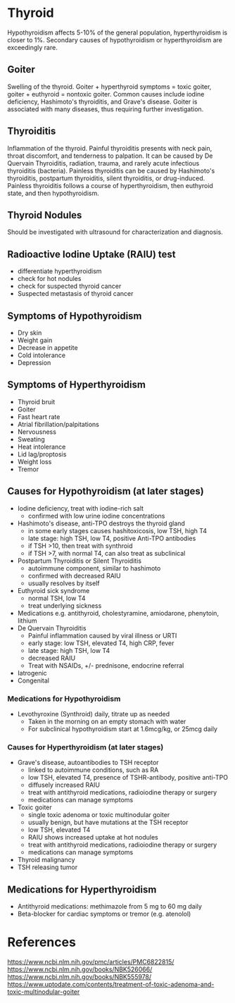 # Thyroid
Hypothyroidism affects 5-10% of the general population, hyperthyroidism is closer to 1%. Secondary causes of hypothyroidism or hyperthyroidism are exceedingly rare.

## Goiter
Swelling of the thyroid. Goiter + hyperthyroid symptoms = toxic goiter, goiter + euthyroid = nontoxic goiter. Common causes include iodine deficiency, Hashimoto's thyroiditis, and Grave's disease. Goiter is associated with many diseases, thus requiring further investigation.

## Thyroiditis
Inflammation of the thyroid. Painful thyroiditis presents with neck pain, throat discomfort, and tenderness to palpation. It can be caused by De Quervain Thyroiditis, radiation, trauma, and rarely acute infectious thyroiditis (bacteria). Painless thyroiditis can be caused by Hashimoto's thyroiditis, postpartum thyroiditis, silent thyroiditis, or drug-induced. Painless thyroiditis follows a course of hyperthyroidism, then euthyroid state, and then hypothyroidism.

## Thyroid Nodules
Should be investigated with ultrasound for characterization and diagnosis.

## Radioactive Iodine Uptake (RAIU) test
- differentiate hyperthyroidism
- check for hot nodules
- check for suspected thyroid cancer
- Suspected metastasis of thyroid cancer

## Symptoms of Hypothyroidism
- Dry skin
- Weight gain
- Decrease in appetite
- Cold intolerance
- Depression

## Symptoms of Hyperthyroidism
- Thyroid bruit
- Goiter
- Fast heart rate
- Atrial fibrillation/palpitations
- Nervousness
- Sweating
- Heat intolerance
- Lid lag/proptosis
- Weight loss
- Tremor

## Causes for Hypothyroidism (at later stages)
- Iodine deficiency, treat with iodine-rich salt
  - confirmed with low urine iodine concentrations
- Hashimoto's disease, anti-TPO destroys the thyroid gland
  - in some early stages causes hashitoxicosis, low TSH, high T4
  - late stage: high TSH, low T4, positive Anti-TPO antibodies
  - if TSH >10, then treat with synthroid
  - if TSH >7, with normal T4, can also treat as subclinical
- Postpartum Thyroiditis or Silent Thyroiditis
  - autoimmune component, similar to hashimoto
  - confirmed with decreased RAIU
  - usually resolves by itself
- Euthyroid sick syndrome
  - normal TSH, low T4
  - treat underlying sickness
- Medications e.g. antithyroid, cholestyramine, amiodarone, phenytoin, lithium
- De Quervain Thyroiditis
  - Painful inflammation caused by viral illness or URTI
  - early stage: low TSH, elevated T4, high CRP, fever
  - late stage: high TSH, low T4
  - decreased RAIU
  - Treat with NSAIDs, +/- prednisone, endocrine referral
- Iatrogenic
- Congenital

### Medications for Hypothyroidism
- Levothyroxine (Synthroid) daily, titrate up as needed
  - Taken in the morning on an empty stomach with water
  - For subclinical hypothyroidism start at 1.6mcg/kg, or 25mcg daily

### Causes for Hyperthyroidism (at later stages)
- Grave's disease, autoantibodies to TSH receptor
  - linked to autoimmune conditions, such as RA
  - low TSH, elevated T4, presence of TSHR-antibody, positive anti-TPO
  - diffusely increased RAIU
  - treat with antithyroid medications, radioiodine therapy or surgery
  - medications can manage symptoms
- Toxic goiter
  - single toxic adenoma or toxic multinodular goiter
  - usually benign, but have mutations at the TSH receptor
  - low TSH, elevated T4
  - RAIU shows increased uptake at hot nodules
  - treat with antithyroid medications, radioiodine therapy or surgery
  - medications can manage symptoms
- Thyroid malignancy
- TSH releasing tumor

## Medications for Hyperthyroidism
- Antithyroid medications: methimazole from 5 mg to 60 mg daily
- Beta-blocker for cardiac symptoms or tremor (e.g. atenolol)

# References
https://www.ncbi.nlm.nih.gov/pmc/articles/PMC6822815/
https://www.ncbi.nlm.nih.gov/books/NBK526066/
https://www.ncbi.nlm.nih.gov/books/NBK555978/
https://www.uptodate.com/contents/treatment-of-toxic-adenoma-and-toxic-multinodular-goiter
